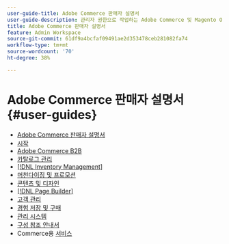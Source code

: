 ```yaml
---
user-guide-title: Adobe Commerce 판매자 설명서
user-guide-description: 관리자 권한으로 작업하는 Adobe Commerce 및 Magento Open Source 판매자를 위한 설명서 및 리소스입니다.
title: Adobe Commerce 판매자 설명서
feature: Admin Workspace
source-git-commit: 61df9a4bcfaf09491ae2d353478ceb281082fa74
workflow-type: tm+mt
source-wordcount: '70'
ht-degree: 38%

---
```


# Adobe Commerce 판매자 설명서 {#user-guides}

- [Adobe Commerce 판매자 설명서](home.md)
- [시작](https://experienceleague.adobe.com/docs/commerce-admin/start/guide-overview.html)
- [Adobe Commerce B2B](https://experienceleague.adobe.com/docs/commerce-admin/b2b/guide-overview.html)
- [카탈로그 관리](https://experienceleague.adobe.com/docs/commerce-admin/catalog/guide-overview.html)
- [[!DNL Inventory Management]](https://experienceleague.adobe.com/docs/commerce-admin/inventory/guide-overview.html)
- [머천다이징 및 프로모션](https://experienceleague.adobe.com/docs/commerce-admin/marketing/guide-overview.html)
- [콘텐츠 및 디자인](https://experienceleague.adobe.com/docs/commerce-admin/content-design/guide-overview.html)
- [[!DNL Page Builder]](https://experienceleague.adobe.com/docs/commerce-admin/page-builder/guide-overview.html)
- [고객 관리](https://experienceleague.adobe.com/docs/commerce-admin/customers/guide-overview.html)
- [경험 저장 및 구매](https://experienceleague.adobe.com/docs/commerce-admin/stores-sales/guide-overview.html)
- [관리 시스템](https://experienceleague.adobe.com/docs/commerce-admin/systems/guide-overview.html)
- [구성 참조 안내서](https://experienceleague.adobe.com/docs/commerce-admin/config/guide-overview.html)
- Commerce용 [서비스](https://experienceleague.adobe.com/docs/commerce-merchant-services/user-guides/home.html)
